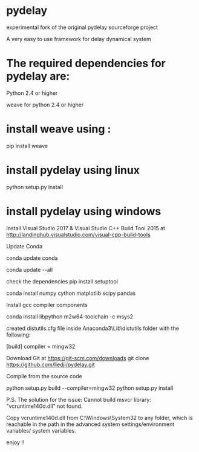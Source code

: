 # pydelay
experimental fork of the original pydelay sourceforge project

A very easy to use framework for delay dynamical system

# The required dependencies for pydelay are:

Python 2.4 or higher

weave for python 2.4 or higher

# install weave using : 

pip install weave 

# install pydelay using linux 

python setup.py install

# install pydelay using windows 

Install Visual Studio 2017 & Visual Studio C++ Build Tool 2015 at http://landinghub.visualstudio.com/visual-cpp-build-tools

Update Conda

conda update conda

conda update --all

check the dependencies
pip install setuptool

conda install numpy cython matplotlib scipy pandas

Install gcc compiler components

conda install libpython m2w64-toolchain -c msys2

created distutils.cfg file inside Anaconda3\Lib\distutils folder with the following:

[build]
compiler = mingw32

Download Git at https://git-scm.com/downloads
git clone https://github.com/liedji/pydelay.git

Compile from the source code

python setup.py build --compiler=mingw32
python setup.py install

P.S. The solution for the issue: Cannot build msvcr library: "vcruntime140d.dll" not found.

Copy vcruntime140d.dll from C:\Windows\System32 to any folder, which is reachable in the path in the advanced system settings/environment variables/ system variables.

 enjoy !!
